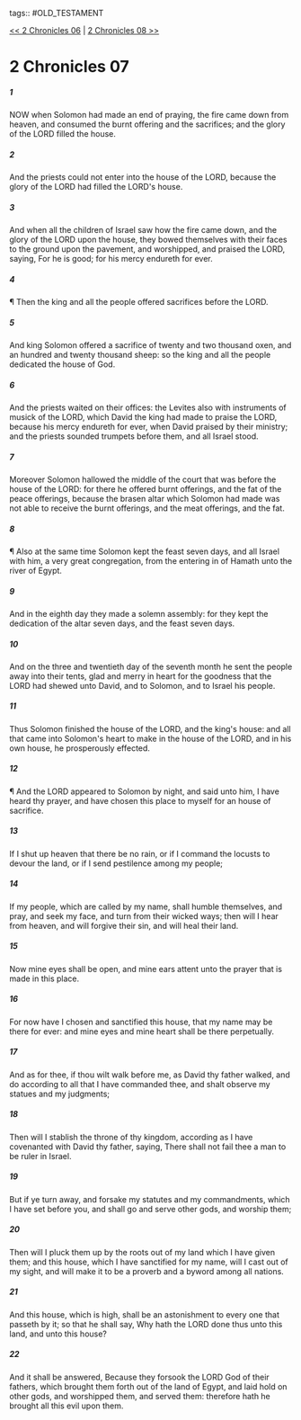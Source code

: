 tags:: #OLD_TESTAMENT

[<< 2 Chronicles 06](OLD_TESTAMENT/14_2_Chronicles/2_Chronicles_06.md) | [2 Chronicles 08 >>](OLD_TESTAMENT/14_2_Chronicles/2_Chronicles_08.md)

# 2 Chronicles 07

##### 1

NOW when Solomon had made an end of praying, the fire came down from heaven, and consumed the burnt offering and the sacrifices; and the glory of the LORD filled the house.

##### 2

And the priests could not enter into the house of the LORD, because the glory of the LORD had filled the LORD's house.

##### 3

And when all the children of Israel saw how the fire came down, and the glory of the LORD upon the house, they bowed themselves with their faces to the ground upon the pavement, and worshipped, and praised the LORD, saying, For he is good; for his mercy endureth for ever.

##### 4

¶ Then the king and all the people offered sacrifices before the LORD.

##### 5

And king Solomon offered a sacrifice of twenty and two thousand oxen, and an hundred and twenty thousand sheep: so the king and all the people dedicated the house of God.

##### 6

And the priests waited on their offices: the Levites also with instruments of musick of the LORD, which David the king had made to praise the LORD, because his mercy endureth for ever, when David praised by their ministry; and the priests sounded trumpets before them, and all Israel stood.

##### 7

Moreover Solomon hallowed the middle of the court that was before the house of the LORD: for there he offered burnt offerings, and the fat of the peace offerings, because the brasen altar which Solomon had made was not able to receive the burnt offerings, and the meat offerings, and the fat.

##### 8

¶ Also at the same time Solomon kept the feast seven days, and all Israel with him, a very great congregation, from the entering in of Hamath unto the river of Egypt.

##### 9

And in the eighth day they made a solemn assembly: for they kept the dedication of the altar seven days, and the feast seven days.

##### 10

And on the three and twentieth day of the seventh month he sent the people away into their tents, glad and merry in heart for the goodness that the LORD had shewed unto David, and to Solomon, and to Israel his people.

##### 11

Thus Solomon finished the house of the LORD, and the king's house: and all that came into Solomon's heart to make in the house of the LORD, and in his own house, he prosperously effected.

##### 12

¶ And the LORD appeared to Solomon by night, and said unto him, I have heard thy prayer, and have chosen this place to myself for an house of sacrifice.

##### 13

If I shut up heaven that there be no rain, or if I command the locusts to devour the land, or if I send pestilence among my people;

##### 14

If my people, which are called by my name, shall humble themselves, and pray, and seek my face, and turn from their wicked ways; then will I hear from heaven, and will forgive their sin, and will heal their land.

##### 15

Now mine eyes shall be open, and mine ears attent unto the prayer that is made in this place.

##### 16

For now have I chosen and sanctified this house, that my name may be there for ever: and mine eyes and mine heart shall be there perpetually.

##### 17

And as for thee, if thou wilt walk before me, as David thy father walked, and do according to all that I have commanded thee, and shalt observe my statues and my judgments;

##### 18

Then will I stablish the throne of thy kingdom, according as I have covenanted with David thy father, saying, There shall not fail thee a man to be ruler in Israel.

##### 19

But if ye turn away, and forsake my statutes and my commandments, which I have set before you, and shall go and serve other gods, and worship them;

##### 20

Then will I pluck them up by the roots out of my land which I have given them; and this house, which I have sanctified for my name, will I cast out of my sight, and will make it to be a proverb and a byword among all nations.

##### 21

And this house, which is high, shall be an astonishment to every one that passeth by it; so that he shall say, Why hath the LORD done thus unto this land, and unto this house?

##### 22

And it shall be answered, Because they forsook the LORD God of their fathers, which brought them forth out of the land of Egypt, and laid hold on other gods, and worshipped them, and served them: therefore hath he brought all this evil upon them.

